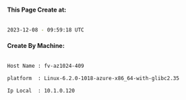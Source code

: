 
   
#### This Page Create at:

```bash

2023-12-08 - 09:59:18 UTC

```

#### Create By Machine:

```bash

Host Name : fv-az1024-409

platform  : Linux-6.2.0-1018-azure-x86_64-with-glibc2.35

Ip Local  : 10.1.0.120

```

